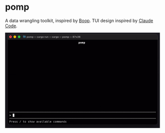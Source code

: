 # pomp

A data wrangling toolkit, inspired by [Boop](https://github.com/IvanMathy/Boop).
TUI design inspired by [Claude Code](https://github.com/anthropics/claude-code).

![demo](./img/demo.gif)
